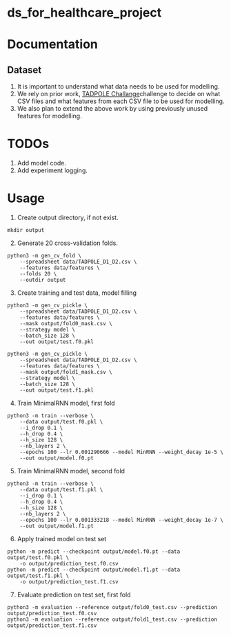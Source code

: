 # ds_for_healthcare_project

# Documentation
## Dataset
1. It is important to understand what data needs to be used for modelling.
2. We rely on prior work, [TADPOLE Challange](https://tadpole.grand-challenge.org/)challenge to decide on what CSV files and what features from each CSV file to be used for modelling.
3. We also plan to extend the above work by using previously unused features for modelling.

# TODOs
1. Add model code.
2. Add experiment logging.

# Usage

1. Create output directory, if not exist.
```
mkdir output
```

2. Generate 20 cross-validation folds.
```
python3 -m gen_cv_fold \
    --spreadsheet data/TADPOLE_D1_D2.csv \
    --features data/features \
    --folds 20 \
    --outdir output

```

3. Create training and test data, model filling

```
python3 -m gen_cv_pickle \
    --spreadsheet data/TADPOLE_D1_D2.csv \
    --features data/features \
    --mask output/fold0_mask.csv \
    --strategy model \
    --batch_size 128 \
    --out output/test.f0.pkl

python3 -m gen_cv_pickle \
    --spreadsheet data/TADPOLE_D1_D2.csv \
    --features data/features \
    --mask output/fold1_mask.csv \
    --strategy model \
    --batch_size 128 \
    --out output/test.f1.pkl
```

4. Train MinimalRNN model, first fold

```
python3 -m train --verbose \
    --data output/test.f0.pkl \
    --i_drop 0.1 \
    --h_drop 0.4 \
    --h_size 128 \
    --nb_layers 2 \
    --epochs 100 --lr 0.001290666 --model MinRNN --weight_decay 1e-5 \
    --out output/model.f0.pt
```

5. Train MinimalRNN model, second fold
```
python3 -m train --verbose \
    --data output/test.f1.pkl \
    --i_drop 0.1 \
    --h_drop 0.4 \
    --h_size 128 \
    --nb_layers 2 \
    --epochs 100 --lr 0.001333218 --model MinRNN --weight_decay 1e-7 \
    --out output/model.f1.pt
```

6. Apply trained model on test set
```
python -m predict --checkpoint output/model.f0.pt --data output/test.f0.pkl \
    -o output/prediction_test.f0.csv
python -m predict --checkpoint output/model.f1.pt --data output/test.f1.pkl \
    -o output/prediction_test.f1.csv
```

7. Evaluate prediction on test set, first fold
```
python3 -m evaluation --reference output/fold0_test.csv --prediction output/prediction_test.f0.csv
python3 -m evaluation --reference output/fold1_test.csv --prediction output/prediction_test.f1.csv
```